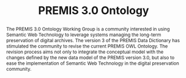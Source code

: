 ---
abstract: The PREMIS 3.0 Ontology Working Group is a community interested in using
  Semantic Web Technology to leverage systems managing the long-term preservation
  of digital archives.  The version 3 of the PREMIS Data Dictionary has stimulated
  the community to revise the current PREMIS OWL Ontology. The revision process aims
  not only to integrate the conceptual model with the changes defined by the new data
  model of the PREMIS version 3.0, but also to ease the implementation of Semantic
  Web Technology in the digital preservation community.
creators:
- Di Iorio, Angela
- Caron, Bertrand
date: null
document_url: https://services.phaidra.univie.ac.at/api/object/o:503185/download
grand_parent: iPRES
institutions: []
keywords: []
landing_page_url: https://phaidra.univie.ac.at/o:503185
language: eng
layout: publication
license: CC BY-NC-SA 3.0 AT
notes_url: null
parent: iPRES 2016
publication_type: paper
size: 222513
slides_url: null
source_name: iPRES
title: PREMIS 3.0 Ontology
year: 2016
---